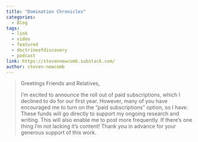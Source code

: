```yaml
---
title: "Domination Chronicles"
categories:
  - Blog
tags:
  - link
  - video
  - featured
  - doctrineofdiscovery
  - podcast
link: https://stevennewcomb.substack.com/
author: steven-newcomb
---
```

> Greetings Friends and Relatives,
> 
> I’m excited to announce the roll out of paid subscriptions, which I declined to do for our first year. However, many of you have encouraged me to turn on the “paid subscriptions” option, so I have. These funds will go directly to support my ongoing research and writing. This will also enable me to post more frequently. If there’s one thing I’m not lacking it’s content! Thank you in advance for your generous support of this work.